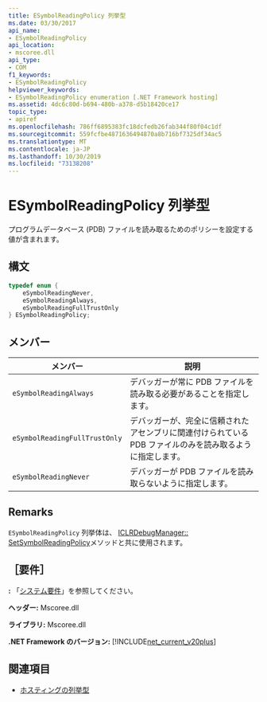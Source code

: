 ```yaml
---
title: ESymbolReadingPolicy 列挙型
ms.date: 03/30/2017
api_name:
- ESymbolReadingPolicy
api_location:
- mscoree.dll
api_type:
- COM
f1_keywords:
- ESymbolReadingPolicy
helpviewer_keywords:
- ESymbolReadingPolicy enumeration [.NET Framework hosting]
ms.assetid: 4dc6c80d-b694-480b-a378-d5b18420ce17
topic_type:
- apiref
ms.openlocfilehash: 786ff6895383fc18dcfedb26fab344f80f04c1df
ms.sourcegitcommit: 559fcfbe4871636494870a8b716bf7325df34ac5
ms.translationtype: MT
ms.contentlocale: ja-JP
ms.lasthandoff: 10/30/2019
ms.locfileid: "73138208"
---
```

# <a name="esymbolreadingpolicy-enumeration"></a>ESymbolReadingPolicy 列挙型
プログラムデータベース (PDB) ファイルを読み取るためのポリシーを設定する値が含まれます。  
  
## <a name="syntax"></a>構文  
  
```cpp  
typedef enum {  
    eSymbolReadingNever,  
    eSymbolReadingAlways,  
    eSymbolReadingFullTrustOnly  
} ESymbolReadingPolicy;  
```  
  
## <a name="members"></a>メンバー  
  
|メンバー|説明|  
|------------|-----------------|  
|`eSymbolReadingAlways`|デバッガーが常に PDB ファイルを読み取る必要があることを指定します。|  
|`eSymbolReadingFullTrustOnly`|デバッガーが、完全に信頼されたアセンブリに関連付けられている PDB ファイルのみを読み取るように指定します。|  
|`eSymbolReadingNever`|デバッガーが PDB ファイルを読み取らないように指定します。|  
  
## <a name="remarks"></a>Remarks  
 `ESymbolReadingPolicy` 列挙体は、 [ICLRDebugManager:: SetSymbolReadingPolicy](../../../../docs/framework/unmanaged-api/hosting/iclrdebugmanager-setsymbolreadingpolicy-method.md)メソッドと共に使用されます。  
  
## <a name="requirements"></a>［要件］  
 **:** 「[システム要件](../../../../docs/framework/get-started/system-requirements.md)」を参照してください。  
  
 **ヘッダー:** Mscoree.dll  
  
 **ライブラリ:** Mscoree.dll  
  
 **.NET Framework のバージョン:** [!INCLUDE[net_current_v20plus](../../../../includes/net-current-v20plus-md.md)]  
  
## <a name="see-also"></a>関連項目

- [ホスティングの列挙型](../../../../docs/framework/unmanaged-api/hosting/hosting-enumerations.md)
